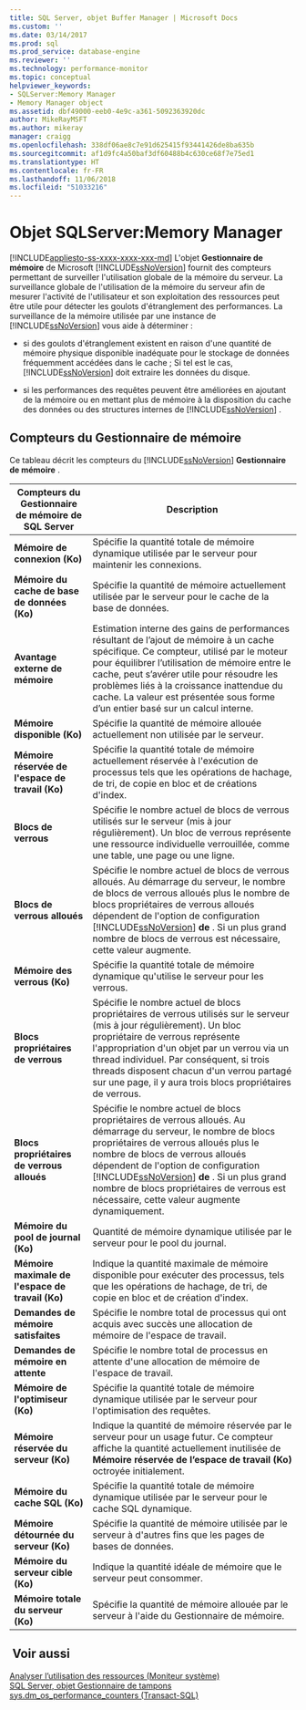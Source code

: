 ```yaml
---
title: SQL Server, objet Buffer Manager | Microsoft Docs
ms.custom: ''
ms.date: 03/14/2017
ms.prod: sql
ms.prod_service: database-engine
ms.reviewer: ''
ms.technology: performance-monitor
ms.topic: conceptual
helpviewer_keywords:
- SQLServer:Memory Manager
- Memory Manager object
ms.assetid: dbf49000-eeb0-4e9c-a361-5092363920dc
author: MikeRayMSFT
ms.author: mikeray
manager: craigg
ms.openlocfilehash: 338df06ae8c7e91d625415f93441426de8ba635b
ms.sourcegitcommit: af1d9fc4a50baf3df60488b4c630ce68f7e75ed1
ms.translationtype: HT
ms.contentlocale: fr-FR
ms.lasthandoff: 11/06/2018
ms.locfileid: "51033216"
---
```

# <a name="sql-server-memory-manager-object"></a>Objet SQLServer:Memory Manager
[!INCLUDE[appliesto-ss-xxxx-xxxx-xxx-md](../../includes/appliesto-ss-xxxx-xxxx-xxx-md.md)]
  L'objet **Gestionnaire de mémoire** de Microsoft [!INCLUDE[ssNoVersion](../../includes/ssnoversion-md.md)] fournit des compteurs permettant de surveiller l'utilisation globale de la mémoire du serveur. La surveillance globale de l'utilisation de la mémoire du serveur afin de mesurer l'activité de l'utilisateur et son exploitation des ressources peut être utile pour détecter les goulots d'étranglement des performances. La surveillance de la mémoire utilisée par une instance de [!INCLUDE[ssNoVersion](../../includes/ssnoversion-md.md)] vous aide à déterminer :  
  
-   si des goulots d'étranglement existent en raison d'une quantité de mémoire physique disponible inadéquate pour le stockage de données fréquemment accédées dans le cache ; Si tel est le cas, [!INCLUDE[ssNoVersion](../../includes/ssnoversion-md.md)] doit extraire les données du disque.  
  
-   si les performances des requêtes peuvent être améliorées en ajoutant de la mémoire ou en mettant plus de mémoire à la disposition du cache des données ou des structures internes de [!INCLUDE[ssNoVersion](../../includes/ssnoversion-md.md)] .  
  
## <a name="memory-manager-counters"></a>Compteurs du Gestionnaire de mémoire  
 Ce tableau décrit les compteurs du [!INCLUDE[ssNoVersion](../../includes/ssnoversion-md.md)] **Gestionnaire de mémoire** .  
  
|Compteurs du Gestionnaire de mémoire de SQL Server|Description|  
|----------------------------------------|-----------------|  
|**Mémoire de connexion (Ko)**|Spécifie la quantité totale de mémoire dynamique utilisée par le serveur pour maintenir les connexions.|  
|**Mémoire du cache de base de données (Ko)**|Spécifie la quantité de mémoire actuellement utilisée par le serveur pour le cache de la base de données.|  
|**Avantage externe de mémoire**| Estimation interne des gains de performances résultant de l’ajout de mémoire à un cache spécifique. Ce compteur, utilisé par le moteur pour équilibrer l’utilisation de mémoire entre le cache, peut s’avérer utile pour résoudre les problèmes liés à la croissance inattendue du cache. La valeur est présentée sous forme d’un entier basé sur un calcul interne. | 
|**Mémoire disponible (Ko)**|Spécifie la quantité de mémoire allouée actuellement non utilisée par le serveur.|  
|**Mémoire réservée de l'espace de travail (Ko)**|Spécifie la quantité totale de mémoire actuellement réservée à l'exécution de processus tels que les opérations de hachage, de tri, de copie en bloc et de créations d'index.|  
|**Blocs de verrous**|Spécifie le nombre actuel de blocs de verrous utilisés sur le serveur (mis à jour régulièrement). Un bloc de verrous représente une ressource individuelle verrouillée, comme une table, une page ou une ligne.|  
|**Blocs de verrous alloués**|Spécifie le nombre actuel de blocs de verrous alloués. Au démarrage du serveur, le nombre de blocs de verrous alloués plus le nombre de blocs propriétaires de verrous alloués dépendent de l'option de configuration [!INCLUDE[ssNoVersion](../../includes/ssnoversion-md.md)] **de** . Si un plus grand nombre de blocs de verrous est nécessaire, cette valeur augmente.|  
|**Mémoire des verrous (Ko)**|Spécifie la quantité totale de mémoire dynamique qu'utilise le serveur pour les verrous.|  
|**Blocs propriétaires de verrous**|Spécifie le nombre actuel de blocs propriétaires de verrous utilisés sur le serveur (mis à jour régulièrement). Un bloc propriétaire de verrous représente l'appropriation d'un objet par un verrou via un thread individuel. Par conséquent, si trois threads disposent chacun d'un verrou partagé sur une page, il y aura trois blocs propriétaires de verrous.|  
|**Blocs propriétaires de verrous alloués**|Spécifie le nombre actuel de blocs propriétaires de verrous alloués. Au démarrage du serveur, le nombre de blocs propriétaires de verrous alloués plus le nombre de blocs de verrous alloués dépendent de l'option de configuration [!INCLUDE[ssNoVersion](../../includes/ssnoversion-md.md)] **de** . Si un plus grand nombre de blocs propriétaires de verrous est nécessaire, cette valeur augmente dynamiquement.|  
|**Mémoire du pool de journal (Ko)**|Quantité de mémoire dynamique utilisée par le serveur pour le pool du journal.| 
|**Mémoire maximale de l'espace de travail (Ko)**|Indique la quantité maximale de mémoire disponible pour exécuter des processus, tels que les opérations de hachage, de tri, de copie en bloc et de création d'index.|  
|**Demandes de mémoire satisfaites**|Spécifie le nombre total de processus qui ont acquis avec succès une allocation de mémoire de l'espace de travail.|  
|**Demandes de mémoire en attente**|Spécifie le nombre total de processus en attente d'une allocation de mémoire de l'espace de travail.|  
|**Mémoire de l'optimiseur (Ko)**|Spécifie la quantité totale de mémoire dynamique utilisée par le serveur pour l'optimisation des requêtes.|  
|**Mémoire réservée du serveur (Ko)**|Indique la quantité de mémoire réservée par le serveur pour un usage futur. Ce compteur affiche la quantité actuellement inutilisée de **Mémoire réservée de l’espace de travail (Ko)** octroyée initialement.|  
|**Mémoire du cache SQL (Ko)**|Spécifie la quantité totale de mémoire dynamique utilisée par le serveur pour le cache SQL dynamique.|  
|**Mémoire détournée du serveur (Ko)**|Spécifie la quantité de mémoire utilisée par le serveur à d'autres fins que les pages de bases de données.|  
|**Mémoire du serveur cible (Ko)**|Indique la quantité idéale de mémoire que le serveur peut consommer.|  
|**Mémoire totale du serveur (Ko)**|Spécifie la quantité de mémoire allouée par le serveur à l'aide du Gestionnaire de mémoire.|  
  
## <a name="see-also"></a> Voir aussi  
 [Analyser l’utilisation des ressources &#40;Moniteur système&#41;](../../relational-databases/performance-monitor/monitor-resource-usage-system-monitor.md)   
 [SQL Server, objet Gestionnaire de tampons](../../relational-databases/performance-monitor/sql-server-buffer-manager-object.md)   
[sys.dm_os_performance_counters (Transact-SQL)](../../relational-databases/system-dynamic-management-views/sys-dm-os-performance-counters-transact-sql.md)  
  

